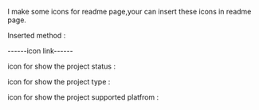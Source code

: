 I make some icons for readme page,your can insert these icons in readme page.

Inserted method : 

------icon link------

icon for show the project status : 

icon for show the project type : 

icon for show the project supported platfrom : 

